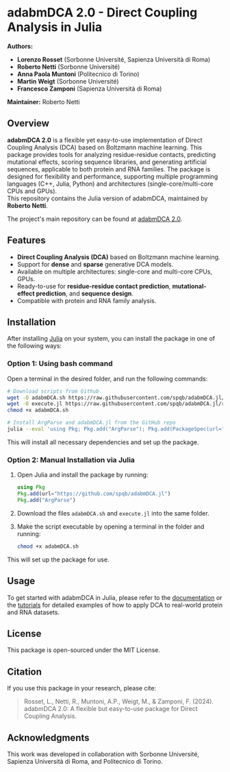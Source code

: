 # adabmDCA 2.0 - Direct Coupling Analysis in Julia

**Authors:**  
- **Lorenzo Rosset** (Sorbonne Université, Sapienza Università di Roma)
- **Roberto Netti** (Sorbonne Université)
- **Anna Paola Muntoni** (Politecnico di Torino)
- **Martin Weigt** (Sorbonne Université)
- **Francesco Zamponi** (Sapienza Università di Roma)
  
**Maintainer:** Roberto Netti

## Overview

**adabmDCA 2.0** is a flexible yet easy-to-use implementation of Direct Coupling Analysis (DCA) based on Boltzmann machine learning. This package provides tools for analyzing residue-residue contacts, predicting mutational effects, scoring sequence libraries, and generating artificial sequences, applicable to both protein and RNA families. The package is designed for flexibility and performance, supporting multiple programming languages (C++, Julia, Python) and architectures (single-core/multi-core CPUs and GPUs).  
This repository contains the Julia version of adabmDCA, maintained by **Roberto Netti**.

The project's main repository can be found at [adabmDCA 2.0](https://github.com/spqb/adabmDCA.git).

## Features

- **Direct Coupling Analysis (DCA)** based on Boltzmann machine learning.
- Support for **dense** and **sparse** generative DCA models.
- Available on multiple architectures: single-core and multi-core CPUs, GPUs.
- Ready-to-use for **residue-residue contact prediction**, **mutational-effect prediction**, and **sequence design**.
- Compatible with protein and RNA family analysis.

## Installation

After installing [Julia](https://julialang.org/downloads/) on your system, you can install the package in one of the following ways:

### Option 1: Using bash command
Open a terminal in the desired folder, and run the following commands:

   ```bash
   # Download scripts from Github
   wget -O adabmDCA.sh https://raw.githubusercontent.com/spqb/adabmDCA.jl/refs/heads/main/adabmDCA.sh
   wget -O execute.jl https://raw.githubusercontent.com/spqb/adabmDCA.jl/refs/heads/main/execute.jl
   chmod +x adabmDCA.sh

   # Install ArgParse and adabmDCA.jl from the GitHub repo
   julia --eval 'using Pkg; Pkg.add("ArgParse"); Pkg.add(PackageSpec(url="https://github.com/spqb/adabmDCA.jl"))'
   ```

This will install all necessary dependencies and set up the package.

### Option 2: Manual Installation via Julia

1. Open Julia and install the package by running:

   ```julia
   using Pkg
   Pkg.add(url="https://github.com/spqb/adabmDCA.jl")
   Pkg.add("ArgParse")
   ```

2. Download the files `adabmDCA.sh` and `execute.jl` into the same folder.
3. Make the script executable by opening a terminal in the folder and running:

   ```bash
   chmod +x adabmDCA.sh
   ```

This will set up the package for use.

## Usage

To get started with adabmDCA in Julia, please refer to the [documentation](https://github.com/spqb/adabmDCA.jl/wiki) or the [tutorials](https://github.com/spqb/adabmDCA.jl/tree/main/tutorials) for detailed examples of how to apply DCA to real-world protein and RNA datasets.

## License

This package is open-sourced under the MIT License.

## Citation

If you use this package in your research, please cite:

> Rosset, L., Netti, R., Muntoni, A.P., Weigt, M., & Zamponi, F. (2024). adabmDCA 2.0: A flexible but easy-to-use package for Direct Coupling Analysis.

## Acknowledgments

This work was developed in collaboration with Sorbonne Université, Sapienza Università di Roma, and Politecnico di Torino.

